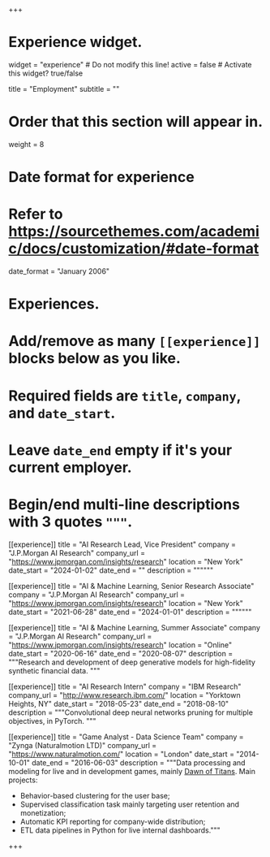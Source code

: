 +++
# Experience widget.
widget = "experience"  # Do not modify this line!
active = false  # Activate this widget? true/false

title = "Employment"
subtitle = ""

# Order that this section will appear in.
weight = 8

# Date format for experience
#   Refer to https://sourcethemes.com/academic/docs/customization/#date-format
date_format = "January 2006"

# Experiences.
#   Add/remove as many `[[experience]]` blocks below as you like.
#   Required fields are `title`, `company`, and `date_start`.
#   Leave `date_end` empty if it's your current employer.
#   Begin/end multi-line descriptions with 3 quotes `"""`.


[[experience]]
  title = "AI Research Lead, Vice President"
  company = "J.P.Morgan AI Research"
  company_url = "https://www.jpmorgan.com/insights/research"
  location = "New York"
  date_start = "2024-01-02"
  date_end = ""
  description = """"""

[[experience]]
  title = "AI & Machine Learning, Senior Research Associate"
  company = "J.P.Morgan AI Research"
  company_url = "https://www.jpmorgan.com/insights/research"
  location = "New York"
  date_start = "2021-06-28"
  date_end = "2024-01-01"
  description = """"""


[[experience]]
  title = "AI & Machine Learning, Summer Associate"
  company = "J.P.Morgan AI Research"
  company_url = "https://www.jpmorgan.com/insights/research"
  location = "Online"
  date_start = "2020-06-16"
  date_end = "2020-08-07"
  description = """Research and development of deep generative models for high-fidelity synthetic financial data. """

[[experience]]
  title = "AI Research Intern"
  company = "IBM Research"
  company_url = "http://www.research.ibm.com/"
  location = "Yorktown Heights, NY"
  date_start = "2018-05-23"
  date_end = "2018-08-10"
  description = """Convolutional deep neural networks pruning for multiple objectives, in PyTorch. """

[[experience]]
  title = "Game Analyst - Data Science Team"
  company = "Zynga (Naturalmotion LTD)"
  company_url = "https://www.naturalmotion.com/"
  location = "London"
  date_start = "2014-10-01"
  date_end = "2016-06-03"
  description = """Data processing and modeling for live and in development games, mainly [Dawn of Titans](http://www.dawnoftitans.com/). Main projects:
  
  * Behavior-based clustering for the user base;
  * Supervised classification task mainly targeting user retention and monetization;
  * Automatic KPI reporting for company-wide distribution;
  * ETL data pipelines in Python for live internal dashboards."""

+++
